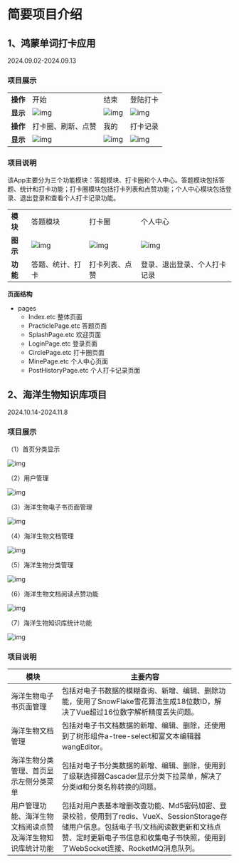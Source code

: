 # 简要项目介绍

## 1、鸿蒙单词打卡应用

2024.09.02-2024.09.13

### 项目展示

|          |                                                              |                                                              |                                                              |
| -------- | ------------------------------------------------------------ | ------------------------------------------------------------ | ------------------------------------------------------------ |
| **操作** | 开始                                                         | 结束                                                         | 登陆打卡                                                     |
| **显示** | ![img](file:///C:\Users\ADMINI~1\AppData\Local\Temp\ksohtml19792\wps8.jpg) | ![img](file:///C:\Users\ADMINI~1\AppData\Local\Temp\ksohtml19792\wps9.jpg) | ![img](file:///C:\Users\ADMINI~1\AppData\Local\Temp\ksohtml19792\wps10.jpg) |
| **操作** | 打卡圈、刷新、点赞                                           | 我的                                                         | 打卡记录                                                     |
| **显示** | ![img](file:///C:\Users\ADMINI~1\AppData\Local\Temp\ksohtml19792\wps11.jpg) | ![img](file:///C:\Users\ADMINI~1\AppData\Local\Temp\ksohtml19792\wps12.jpg) | ![img](file:///C:\Users\ADMINI~1\AppData\Local\Temp\ksohtml19792\wps13.jpg) |

### 项目说明

​		该App主要分为三个功能模块：答题模块、打卡圈和个人中心。答题模块包括答题、统计和打卡功能；打卡圈模块包括打卡列表和点赞功能；个人中心模块包括登录、退出登录和查看个人打卡记录功能。

|          |                                                              |                                                              |                                                              |
| -------- | ------------------------------------------------------------ | ------------------------------------------------------------ | ------------------------------------------------------------ |
| **模块** | 答题模块                                                     | 打卡圈                                                       | 个人中心                                                     |
| **图示** | ![img](file:///C:\Users\ADMINI~1\AppData\Local\Temp\ksohtml19792\wps32.jpg) | ![img](file:///C:\Users\ADMINI~1\AppData\Local\Temp\ksohtml19792\wps33.jpg) | ![img](file:///C:\Users\ADMINI~1\AppData\Local\Temp\ksohtml19792\wps34.jpg) |
| **功能** | 答题、统计、打卡                                             | 打卡列表、点赞                                               | 登录、退出登录、个人打卡记录                                 |

**页面结构**

- pages
  - Index.etc							整体页面
  - PracticlePage.etc			  答题页面
  - SplashPage.etc				 欢迎页面
  - LoginPage.etc				   登录页面
  - CirclePage.etc				   打卡圈页面
  - MinePage.etc				    个人中心页面
  - PostHistoryPage.etc		个人打卡记录页面



## 2、海洋生物知识库项目

2024.10.14-2024.11.8

### 项目展示

（1）首页分类显示

![img](file:///C:\Users\ADMINI~1\AppData\Local\Temp\ksohtml19792\wps1.jpg) 

（2）用户管理

![img](file:///C:\Users\ADMINI~1\AppData\Local\Temp\ksohtml19792\wps2.jpg) 

（3）海洋生物电子书页面管理

![img](file:///C:\Users\ADMINI~1\AppData\Local\Temp\ksohtml19792\wps3.jpg) 

（4）海洋生物文档管理

![img](file:///C:\Users\ADMINI~1\AppData\Local\Temp\ksohtml19792\wps4.jpg) 

（5）海洋生物分类管理

![img](file:///C:\Users\ADMINI~1\AppData\Local\Temp\ksohtml19792\wps5.jpg) 

（6）海洋生物文档阅读点赞功能

![img](file:///C:\Users\ADMINI~1\AppData\Local\Temp\ksohtml19792\wps6.jpg) 

（7）海洋生物知识库统计功能

![img](file:///C:\Users\ADMINI~1\AppData\Local\Temp\ksohtml19792\wps7.jpg) 

### 项目说明

| 模块                                                       | 主要内容                                                     |
| ---------------------------------------------------------- | ------------------------------------------------------------ |
| 海洋生物电子书页面管理                                     | 包括对电子书数据的模糊查询、新增、编辑、删除功能，使用了SnowFlake雪花算法生成18位数ID，解决了Vue超过16位数字解析精度丢失问题。 |
| 海洋生物文档管理                                           | 包括对电子书文档数据的新增、编辑、删除，还使用到了树形组件a-tree-select和富文本编辑器wangEditor。 |
| 海洋生物分类管理、首页显示左侧分类菜单                     | 包括对电子书分类数据的新增、编辑、删除，使用到了级联选择器Cascader显示分类下拉菜单，解决了分类id和分类名称转换的问题。 |
| 用户管理功能、海洋生物文档阅读点赞及海洋生物知识库统计功能 | 包括对用户表基本增删改查功能、Md5密码加密、登录校验，使用到了redis、VueX、SessionStorage存储用户信息。包括电子书/文档阅读数更新和文档点赞、定时更新电子书信息和收集电子书快照，使用到了WebSocket连接、RocketMQ消息队列。 |